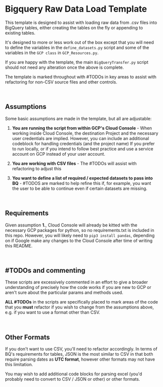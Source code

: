 # Bigquery Raw Data Load Template

This template is designed to assist with loading raw data from .csv files into BigQuery tables,
either creating the tables on the fly or appending to existing tables.

It's designed to more or less work out of the box except that you will need to define the variables in the `define_datasets.py`
script and some of the variables in the `GCP class` in `GCP_Resources.py`.

If you are happy with the template, the main `BigQueryTransfer.py` script should not need any alteration once the above is complete.

The template is marked throughout with #TODOs in key areas to assist with refactoring for
non-CSV source files and other controls.


<br>

## Assumptions

Some basic assumptions are made in the template, but all are adjustable:

1. **You are running the script from within GCP's Cloud Console** - When working inside Cloud Console,
    the destination Project and the necessary user credentials are implied. However, you can include
    an additional codeblock for handling credentials (and the project name) If you prefer to run locally, or if you
    intend to follow best practice and use a service account on GCP instead of your user account.

2. **You are working with CSV files** - The #TODOs will assist with refactoring to adjust this

3. **You want to define a list of required / expected datasets to pass into BQ** -  #TODOS are marked
    to help refine this if, for example, you want the user to be able to continue even if certain datasets are missing.


<br>

## Requirements

Given assumption **1.**, Cloud Console will already be kitted with the necessary GCP packages for python, so no requirements.txt
is included in this repo. However, you will likely need to `pip3 install pandas`, depending on if Google make any changes to the Cloud
Console after time of writing this README.

<br>

## #TODOs and commenting

These scripts are excessively commented in an effort to give a broader understanding of precisely how the code works
if you are new to GCP or aren't sure about the particular params and methods used. 

**ALL #TODOs** in the scripts are specifically placed to mark areas of the code that you **must** refactor if you wish
to change from the assumptions above, e.g. if you want to use a format other than CSV. 

<br>

## Other Formats

If you don't want to use CSV, you'll need to refactor accordingly. In terms of BQ's requirements for tables, JSON is the most
similar to CSV in that both require parsing dates as **UTC format**, however other formats may not have this limitation.

You may wish to add additional code blocks for parsing excel (you'd probably need to convert to CSV / JSON or other) or other formats.
